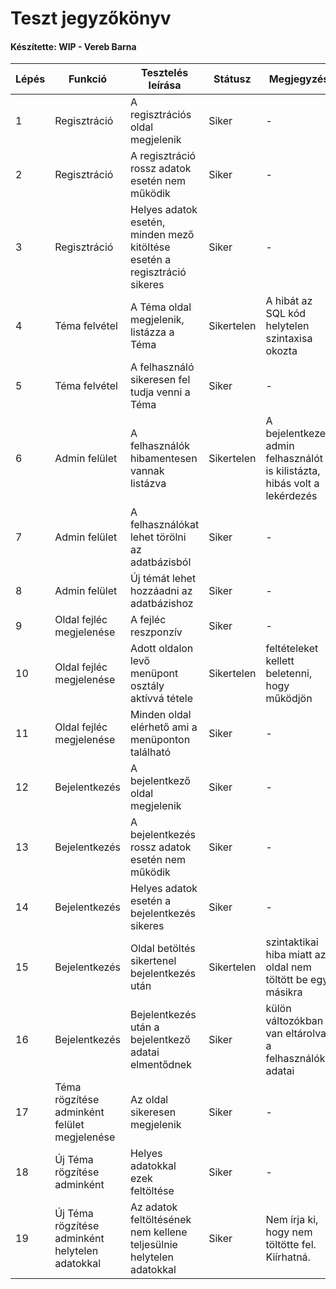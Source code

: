 # Teszt jegyzőkönyv
#### Készítette: WIP - Vereb Barna

Lépés | Funkció | Tesztelés leírása | Státusz | Megjegyzés | Aláírás | Időpont
--- | --- | --- | --- | --- | --- | --- 
1 | Regisztráció | A regisztrációs oldal megjelenik | Siker | - | Vereb Barna | 2021.12.14
2 | Regisztráció | A regisztráció rossz adatok esetén nem működik | Siker | - | Vereb Barna | 2021.12.14
3 | Regisztráció | Helyes adatok esetén, minden mező kitöltése esetén a regisztráció sikeres | Siker | - | Vereb Barna | 2021.12.14
4 | Téma felvétel | A Téma oldal megjelenik, listázza a Téma | Sikertelen | A hibát az SQL kód helytelen szintaxisa okozta | Vereb Barna | 2021.12.14
5 | Téma felvétel | A felhasználó sikeresen fel tudja venni a Téma | Siker | - | Vereb Barna | 2021.12.14
6 | Admin felület | A felhasználók hibamentesen vannak listázva | Sikertelen | A bejelentkezett admin felhasználót is kilistázta, hibás volt a lekérdezés | Vereb Barna | 2021.12.14
7 | Admin felület | A felhasználókat lehet törölni az adatbázisból | Siker | - | Vereb Barna | 2021.12.14
8 | Admin felület | Új témát lehet hozzáadni az adatbázishoz | Siker | - | Vereb Barna | 2021.12.14
9 | Oldal fejléc megjelenése | A fejléc reszponzív | Siker | - | Vereb Barna | 2021.12.14
10 | Oldal fejléc megjelenése | Adott oldalon levő menüpont osztály aktívvá tétele | Sikertelen | feltételeket kellett beletenni, hogy működjön | Vereb Barna | 2021.12.14
11 | Oldal fejléc megjelenése | Minden oldal elérhető ami a menüponton található | Siker | - | Vereb Barna | 2021.12.14
12 | Bejelentkezés | A bejelentkező oldal megjelenik | Siker | - | Vereb Barna | 2021.10.03
13 | Bejelentkezés | A bejelentkezés rossz adatok esetén nem működik | Siker | - | Vereb Barna | 2021.10.03
14 | Bejelentkezés | Helyes adatok esetén a bejelentkezés sikeres | Siker | - | Vereb Barna | 2021.10.03
15 | Bejelentkezés | Oldal betöltés sikertenel bejelentkezés után | Sikertelen | szintaktikai hiba miatt az oldal nem töltött be egy másikra | Vereb Barna | 2021.10.03
16 | Bejelentkezés | Bejelentkezés után a bejelentkező adatai elmentődnek | Siker | külön változókban van eltárolva a felhasználók adatai | Vereb Barna | 2021.10.03
17 |Téma rögzítése adminként felület megjelenése | Az oldal sikeresen megjelenik | Siker | - | Vereb Barna | 2021.10.03
18 | Új Téma rögzítése adminként | Helyes adatokkal ezek feltöltése | Siker | - | Vereb Barna | 2021.10.03
19 | Új Téma rögzítése adminként helytelen adatokkal | Az adatok feltöltésének nem kellene teljesülnie helytelen adatokkal | Siker | Nem írja ki, hogy nem töltötte fel. Kiírhatná. | Vereb Barna | 2021.10.03
